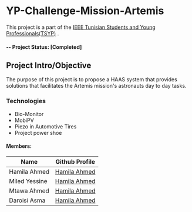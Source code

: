 # YP-Challenge-Mission-Artemis
This project is a part of the [IEEE Tunisian Students and Young Professionals(TSYP)](https://tsyp.ieee.tn/) . 

#### -- Project Status: [Completed]

## Project Intro/Objective
The purpose of this project is to propose a HAAS system that provides solutions that facilitates the Artemis mission's astronauts day to day tasks.

### Technologies
* Bio-Monitor
* MobiPV
* Piezo in Automotive Tires
* Project power shoe

#### Members:

|Name     |  Github Profile   | 
|---------|-----------------|
|Hamila Ahmed|[Hamila Ahmed](https://github.com/ahmedhamila/ahmedhamila)
|Miled Yessine|[Hamila Ahmed](https://github.com/miledyessine)
|Mtawa Ahmed|[Hamila Ahmed](https://github.com/ahmedhamila/ahmedhamila)
|Daroisi Asma|[Hamila Ahmed](https://github.com/ahmedhamila/ahmedhamila)
